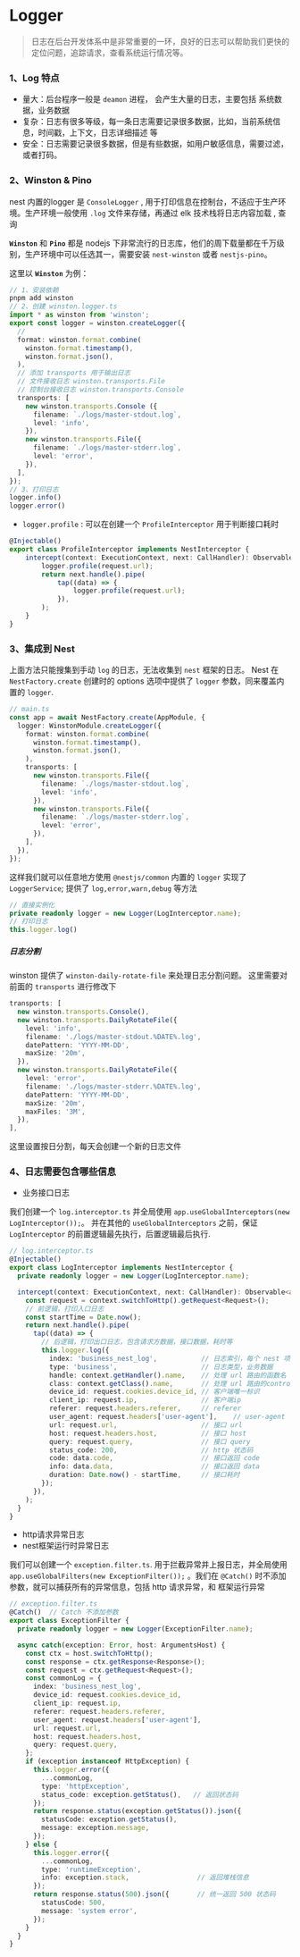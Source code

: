 # Logger

> 日志在后台开发体系中是非常重要的一环，良好的日志可以帮助我们更快的定位问题，追踪请求，查看系统运行情况等。

### 1、Log 特点

- 量大：后台程序一般是 `deamon` 进程， 会产生大量的日志，主要包括 系统数据，业务数据
- 复杂：日志有很多等级，每一条日志需要记录很多数据，比如，当前系统信息，时间戳，上下文，日志详细描述 等
- 安全：日志需要记录很多数据，但是有些数据，如用户敏感信息，需要过滤，或者打码。

### 2、Winston & Pino

nest 内置的logger 是 `ConsoleLogger` , 用于打印信息在控制台，不适应于生产环境。生产环境一般使用 `.log` 文件来存储，再通过 elk 技术栈将日志内容加载 , 查询

**`Winston`** 和 **`Pino`** 都是 nodejs 下非常流行的日志库，他们的周下载量都在千万级别，生产环境中可以任选其一，需要安装 `nest-winston` 或者 `nestjs-pino`。

这里以 **`Winston`** 为例：

```ts
// 1、安装依赖
pnpm add winston
// 2、创建 winston.logger.ts
import * as winston from 'winston';
export const logger = winston.createLogger({
  //
  format: winston.format.combine(
    winston.format.timestamp(),
    winston.format.json(),
  ),
  // 添加 transports 用于输出日志
  // 文件接收日志 winston.transports.File
  // 控制台接收日志 winston.transports.Console
  transports: [
    new winston.transports.Console ({
      filename: `./logs/master-stdout.log`,
      level: 'info',
    }),
    new winston.transports.File({
      filename: `./logs/master-stderr.log`,
      level: 'error',
    }),
  ],
});
// 3、打印日志
logger.info()
logger.error()
```

- `logger.profile` : 可以在创建一个 `ProfileInterceptor` 用于判断接口耗时
```ts
@Injectable()
export class ProfileInterceptor implements NestInterceptor {
    intercept(context: ExecutionContext, next: CallHandler): Observable<any> {
        logger.profile(request.url);
        return next.handle().pipe(
            tap((data) => {
                logger.profile(request.url);
            }),
        );
    }
}
```


### 3、集成到 Nest

上面方法只能搜集到手动 `log` 的日志，无法收集到 `nest` 框架的日志。 Nest 在 `NestFactory.create` 创建时的 options 选项中提供了 `logger` 参数，同来覆盖内置的 `logger`.

```ts
// main.ts
const app = await NestFactory.create(AppModule, {
  logger: WinstonModule.createLogger({
    format: winston.format.combine(
      winston.format.timestamp(),
      winston.format.json(),
    ),
    transports: [
      new winston.transports.File({
        filename: `./logs/master-stdout.log`,
        level: 'info',
      }),
      new winston.transports.File({
        filename: `./logs/master-stderr.log`,
        level: 'error',
      }),
    ],
  }),
});
```

这样我们就可以任意地方使用 `@nestjs/common` 内置的 `logger` 实现了 `LoggerService`; 提供了 `log,error,warn,debug` 等方法

```ts
// 直接实例化
private readonly logger = new Logger(LogInterceptor.name);
// 打印日志
this.logger.log()
``` 

##### 日志分割

winston 提供了 `winston-daily-rotate-file` 来处理日志分割问题。 这里需要对前面的 `transports` 进行修改下

```ts
transports: [
  new winston.transports.Console(),
  new winston.transports.DailyRotateFile({
    level: 'info',
    filename: './logs/master-stdout.%DATE%.log',
    datePattern: 'YYYY-MM-DD',
    maxSize: '20m',
  }),
  new winston.transports.DailyRotateFile({
    level: 'error',
    filename: './logs/master-stderr.%DATE%.log',
    datePattern: 'YYYY-MM-DD',
    maxSize: '20m',
    maxFiles: '3M',
  }),
],
```

这里设置按日分割，每天会创建一个新的日志文件

### 4、日志需要包含哪些信息

- 业务接口日志

我们创建一个 `log.interceptor.ts` 并全局使用 `app.useGlobalInterceptors(new LogInterceptor());`。 并在其他的 `useGlobalInterceptors` 之前，保证 `LogInterceptor` 的前置逻辑最先执行，后置逻辑最后执行.

```ts
// log.interceptor.ts
@Injectable()
export class LogInterceptor implements NestInterceptor {
  private readonly logger = new Logger(LogInterceptor.name);

  intercept(context: ExecutionContext, next: CallHandler): Observable<any> {
    const request = context.switchToHttp().getRequest<Request>();
    // 前逻辑，打印入口日志
    const startTime = Date.now();
    return next.handle().pipe(
      tap((data) => {
        // 后逻辑，打印出口日志，包含请求方数据，接口数据，耗时等
        this.logger.log({
          index: 'business_nest_log',           // 日志索引，每个 nest 项目唯一
          type: 'business',                     // 日志类型，业务数据
          handle: context.getHandler().name,    // 处理 url 路由的函数名
          class: context.getClass().name,       // 处理 url 路由的controller名
          device_id: request.cookies.device_id, // 客户端唯一标识
          client_ip: request.ip,                // 客户端ip
          referer: request.headers.referer,     // referer
          user_agent: request.headers['user-agent'],    // user-agent
          url: request.url,                     // 接口 url
          host: request.headers.host,           // 接口 host
          query: request.query,                 // 接口 query
          status_code: 200,                     // http 状态码
          code: data.code,                      // 接口返回 code
          info: data.data,                      // 接口返回 data
          duration: Date.now() - startTime,     // 接口耗时
        });
      }),
    );
  }
}
```

- http请求异常日志
- nest框架运行时异常日志

我们可以创建一个 `exception.filter.ts`. 用于拦截异常并上报日志，并全局使用 `app.useGlobalFilters(new ExceptionFilter());` 。我们在 `@Catch()` 时不添加参数，就可以捕获所有的异常信息，包括 http 请求异常，和 框架运行异常

```ts
// exception.filter.ts
@Catch()  // Catch 不添加参数
export class ExceptionFilter {
  private readonly logger = new Logger(ExceptionFilter.name);

  async catch(exception: Error, host: ArgumentsHost) {
    const ctx = host.switchToHttp();
    const response = ctx.getResponse<Response>();
    const request = ctx.getRequest<Request>();
    const commonLog = {
      index: 'business_nest_log',
      device_id: request.cookies.device_id,
      client_ip: request.ip,
      referer: request.headers.referer,
      user_agent: request.headers['user-agent'],
      url: request.url,
      host: request.headers.host,
      query: request.query,
    };
    if (exception instanceof HttpException) {
      this.logger.error({
        ...commonLog,
        type: 'httpException',
        status_code: exception.getStatus(),   // 返回状态码
      });
      return response.status(exception.getStatus()).json({
        statusCode: exception.getStatus(),
        message: exception.message,
      });
    } else {
      this.logger.error({
        ...commonLog,
        type: 'runtimeException',
        info: exception.stack,                 // 返回堆栈信息
      });
      return response.status(500).json({       // 统一返回 500 状态码
        statusCode: 500,
        message: 'system error',
      });
    }
  }
}
```

